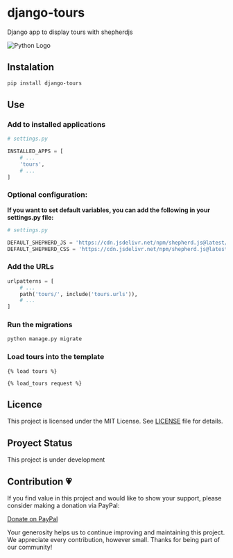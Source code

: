 # django-tours

Django app to display tours with shepherdjs

![Python Logo](https://www.python.org/static/community_logos/python-logo.png "Sample inline image")

## Instalation

```bash
pip install django-tours
```

## Use

### Add to installed applications

```py
# settings.py

INSTALLED_APPS = [
    # ...
    'tours',
    # ...
]
```

### Optional configuration:

**If you want to set default variables, you can add the following in your settings.py file:**

```py
# settings.py

DEFAULT_SHEPHERD_JS = 'https://cdn.jsdelivr.net/npm/shepherd.js@latest/dist/js/shepherd.min.js'
DEFAULT_SHEPHERD_CSS = 'https://cdn.jsdelivr.net/npm/shepherd.js@latest/dist/css/shepherd.css'
```

### Add the URLs

```py
urlpatterns = [
    # ...
    path('tours/', include('tours.urls')),
    # ...
]
```

### Run the migrations

```py
python manage.py migrate
```

### Load tours into the template

```django
{% load tours %}

{% load_tours request %}
```

## Licence

This project is licensed under the MIT License. See [LICENSE](LICENSE) file for details.

## Proyect Status

This project is under development

## Contribution 💗

If you find value in this project and would like to show your support, please consider making a donation via PayPal:

[Donate on PayPal](https://paypal.me/martinezwilmer?country.x=DO&locale.x=es_XC)

Your generosity helps us to continue improving and maintaining this project. We appreciate every contribution, however small. Thanks for being part of our community!
